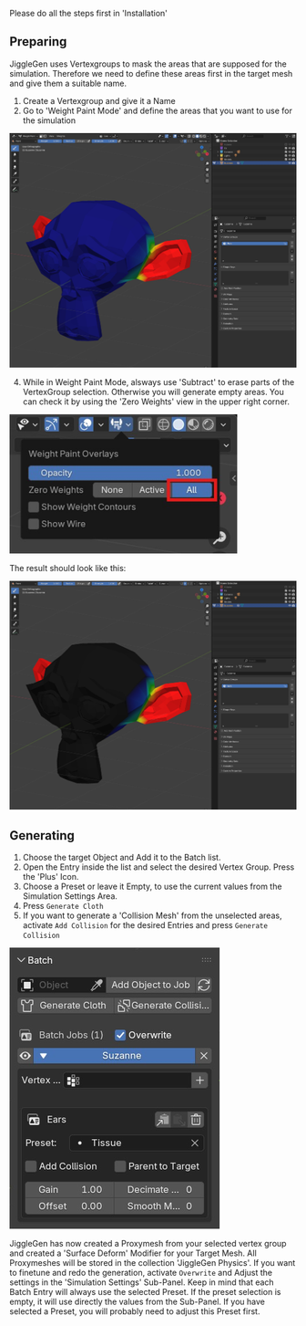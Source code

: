 Please do all the steps first in 'Installation'

## Preparing

JiggleGen uses Vertexgroups to mask the areas that are supposed for the simulation. Therefore we need to define these areas first in the target mesh and give them a suitable name.

1. Create a Vertexgroup and give it a Name
2. Go to 'Weight Paint Mode' and define the areas that you want to use for the simulation
<img src="/img/vertexgroups_01.jpg" alt="Weightpainting" width="600">

4. While in Weight Paint Mode, alsways use 'Subtract' to erase parts of the VertexGroup selection. Otherwise you will generate empty areas. You can check it by using the 'Zero Weights' view in the upper right corner.
<img src="/img/vertexgroups_02.jpg" alt="Installationsdialog" width="400">

The result should look like this:

<img src="/img/vertexgroups_03.jpg" alt="Installationsdialog" width="600">


## Generating

1. Choose the target Object and Add it to the Batch list.
2. Open the Entry inside the list and select the desired Vertex Group. Press the 'Plus' Icon.
3. Choose a Preset or leave it Empty, to use the current values from the Simulation Settings Area.
4. Press `Generate Cloth`
5. If you want to generate a 'Collision Mesh' from the unselected areas, activate `Add Collision` for the desired Entries and press `Generate Collision`


<img src="/img/batch_01.jpg" alt="Installationsdialog">

JiggleGen has now created a Proxymesh from your selected vertex group and created a 'Surface Deform' Modifier for your Target Mesh. All Proxymeshes will be stored in the collection 'JiggleGen Physics'. If you want to finetune and redo the generation, activate `Overwrite` and Adjust the settings in the 'Simulation Settings' Sub-Panel. 
Keep in mind that each Batch Entry will always use the selected Preset. If the preset selection is empty, it will use directly the values from the Sub-Panel. If you have selected a Preset, you will probably need to adjust this Preset first.
